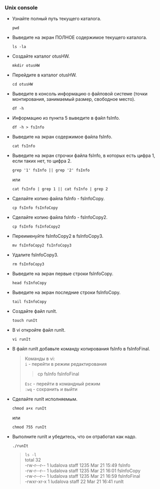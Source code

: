 ### Unix console

- Узнайте полный путь текущего каталога.
  ```shell
  pwd
  ```
- Выведите на экран ПОЛНОЕ содержимое текущего каталога.
  ```shell
  ls -la
  ```
- Создайте каталог otusHW.
  ```shell
  mkdir otusHW
  ```
- Перейдите в каталог otusHW.
  ```shell
  cd otusHW
  ```
- Выведите в консоль информацию о файловой системе (точки монтирования, занимаемый размер, свободное место).
  ```shell
  df -h
  ```
- Информацию из пункта 5 выведите в файл fsInfo.
  ```shell
  df -h > fsInfo
  ```
- Выведите на экран содержимое файла fsInfo.
  ```shell
  cat fsInfo
  ```
- Выведите на экран строчки файла fsInfo, в которых есть цифра 1, если таких нет, то цифра 2.
  ```shell
  grep '1' fsInfo || grep '2' fsInfo
  ```
  или
  ```shell
  cat fsInfo | grep 1 || cat fsInfo | grep 2
  ```
- Сделайте копию файла fsInfo - fsInfoСopy.
  ```shell
  cp fsInfo fsInfoCopy
  ```
- Сделайте копию файла fsInfo - fsInfoСopy2.
  ```shell
  cp fsInfo fsInfoCopy2
  ```
- Переименуйте fsInfoСopy2 в fsInfoСopy3.
  ```shell
  mv fsInfoCopy2 fsInfoCopy3
  ```
- Удалите fsInfoСopy3.
  ```shell
  rm fsInfoCopy3
  ```
- Выведите на экран первые строки fsInfoСopy.
  ```shell
  head fsInfoCopy
  ```
- Выведите на экран последние строки fsInfoСopy.
  ```shell
  tail fsInfoCopy
  ```
- Создайте файл runIt.
  ```shell
  touch runIt
  ```
- В vi откройте файл runIt.
  ```shell
  vi runIt
  ```
- В файл runIt добавьте команду копирования fsInfo в fsInfoFinal.
  > Команды в vi:  
  > `i` - перейти в режим редактирования  
  > > cp fsInfo fsInfoFinal 
  > 
  > `Esc` - перейти в командный режим  
  > `:wq` - сохранить и выйти
- Сделайте runIt исполняемым.
  ```shell
  chmod a+x runIt
  ```
  или
  ```shell
  chmod 755 runIt
  ```
- Выполните runIt и убедитесь, что он отработал как надо.
  ```shell
  ./runIt
  ```
  > `ls -l`  
  > total 32  
  > -rw-r--r-- 1 ludalova staff 1235 Mar 21 15:49 fsInfo  
  > -rw-r--r-- 1 ludalova staff 1235 Mar 21 16:01 fsInfoCopy  
  > -rw-r--r-- 1 ludalova staff 1235 Mar 21 16:59 fsInfoFinal  
  > -rwxr-xr-x 1 ludalova staff 22 Mar 21 16:41 runIt
